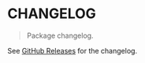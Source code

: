 # CHANGELOG

> Package changelog.

See [GitHub Releases](https://github.com/stdlib-js/random-iter/releases) for the changelog.